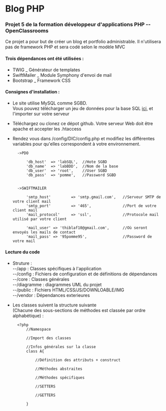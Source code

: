 # Blog PHP   
### Projet 5 de la formation développeur d'applications PHP -- OpenClassrooms

Ce projet a pour but de créer un blog et portfolio administrable. 
Il n'utilisera pas de framework PHP et sera codé selon le modèle MVC

#### Trois dépendances ont été utilisées :
- TWIG           _ Générateur de templates  
- SwiftMailer    _ Module Symphony d'envoi de mail 
- Bootstrap      _ Framework CSS

#### Consignes d'installation : 

- Le site utilise MySQL comme SGBD.  
  Vous pouvez télécharger un jeu de données pour la base SQL [ici](https://sysmod-web.fr/download/db_sysweb.sql), et l'importer sur votre serveur
- Téléchargez ou clonez ce dépot github. Votre serveur Web doit être apache et accepter les .htaccess
- Rendez vous dans /config/DIC/config.php et modifiez les différentes variables pour qu'elles correspondent à votre environnement.  

        ->PDO
        
            'db_host'  => 'labSQL',  //Hote SGBD
            'db_name'  => 'labBDD',  //Nom de la base
            'db_user'  => 'root',    //User SGBD
            'db_pass'  => 'pomme',   //Password SGBD
            
        
        ->SWIFTMAILER
        
            'smtp_host'         => 'smtp.gmail.com',   //Serveur SMTP de votre client mail
            'smtp_port'         => '465',              //Port de votre client mail
            'mail_protocol'     => 'ssl',              //Protocole mail utilisé par votre client
            
            'mail_user' => 'thiblaf10@gmail.com',      //Où seront envoyés les mails de contact
            'mail_pass' => '95pomme95',                //Password de votre mail
        
#### Lecture du code

- Struture :   
--/app : Classes spécifiques à l'application   
--/config : Fichiers de configuration et de définitions de dépendances   
--/core : Classes générales   
--/diagramme : diagrammes UML du projet   
--/public : Fichiers HTML/CSS/JS/DOWNLOABLE/IMG   
--/vendor : Dépendances exterieures

- Les classes suivent la structure suivante   
 (Chacune des sous-sections de méthodes est classée par ordre alphabétique) :

        <?php 
            //Namespace
            
            //Import des classes
            
            //Infos générales sur la classe
            class A{
                
                //Définition des attributs + construct
                
                //Méthodes abstraites
                
                //Méthodes spécifiques
                
                //SETTERS
                
                //GETTERS
                
            }